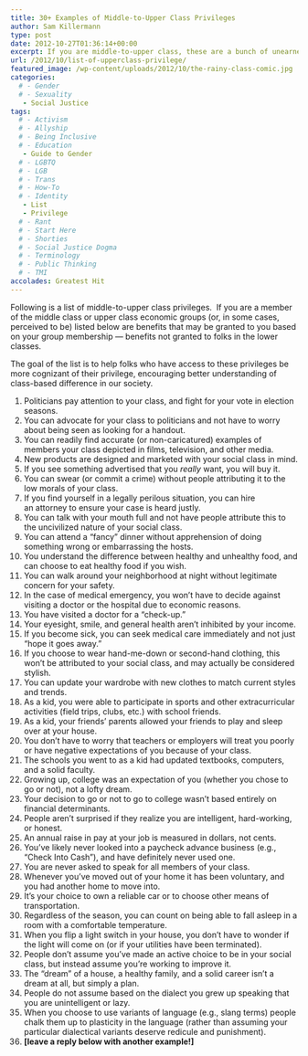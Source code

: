 ```yaml
---
title: 30+ Examples of Middle-to-Upper Class Privileges
author: Sam Killermann
type: post
date: 2012-10-27T01:36:14+00:00
excerpt: If you are middle-to-upper class, these are a bunch of unearned societal benefits you get that folks in lower economic classes do not. Read them and consider them. It’s not about shame. It’s about understanding.
url: /2012/10/list-of-upperclass-privilege/
featured_image: /wp-content/uploads/2012/10/the-rainy-class-comic.jpg
categories: 
  # - Gender
  # - Sexuality
   - Social Justice
tags:
  # - Activism
  # - Allyship
  # - Being Inclusive
  # - Education
   - Guide to Gender
  # - LGBTQ
  # - LGB
  # - Trans
  # - How-To
  # - Identity
   - List
   - Privilege
  # - Rant
  # - Start Here
  # - Shorties
  # - Social Justice Dogma
  # - Terminology
  # - Public Thinking
  # - TMI
accolades: Greatest Hit
---
```

Following is a list of middle-to-upper class privileges.  If you are a member of the middle class or upper class economic groups (or, in some cases, perceived to be) listed below are benefits that may be granted to you based on your group membership &#8212; benefits not granted to folks in the lower classes.

The goal of the list is to help folks who have access to these privileges be more cognizant of their privilege, encouraging better understanding of class-based difference in our society.

<!-- more -->

  1. Politicians pay attention to your class, and fight for your vote in election seasons.
  2. You can advocate for your class to politicians and not have to worry about being seen as looking for a handout.
  3. You can readily find accurate (or non-caricatured) examples of members your class depicted in films, television, and other media.
  4. New products are designed and marketed with your social class in mind.
  5. If you see something advertised that you _really_ want, you will buy it.
  6. You can swear (or commit a crime) without people attributing it to the low morals of your class.
  7. If you find yourself in a legally perilous situation, you can hire an attorney to ensure your case is heard justly.
  8. You can talk with your mouth full and not have people attribute this to the uncivilized nature of your social class.
  9. You can attend a &#8220;fancy&#8221; dinner without apprehension of doing something wrong or embarrassing the hosts.
 10. You understand the difference between healthy and unhealthy food, and can choose to eat healthy food if you wish.
 11. You can walk around your neighborhood at night without legitimate concern for your safety.
 12. In the case of medical emergency, you won&#8217;t have to decide against visiting a doctor or the hospital due to economic reasons.
 13. You have visited a doctor for a &#8220;check-up.&#8221;
 14. Your eyesight, smile, and general health aren&#8217;t inhibited by your income.
 15. If you become sick, you can seek medical care immediately and not just &#8220;hope it goes away.&#8221;
 16. If you choose to wear hand-me-down or second-hand clothing, this won&#8217;t be attributed to your social class, and may actually be considered stylish.
 17. You can update your wardrobe with new clothes to match current styles and trends.
 18. As a kid, you were able to participate in sports and other extracurricular activities (field trips, clubs, etc.) with school friends.
 19. As a kid, your friends&#8217; parents allowed your friends to play and sleep over at your house.
 20. You don&#8217;t have to worry that teachers or employers will treat you poorly or have negative expectations of you because of your class.
 21. The schools you went to as a kid had updated textbooks, computers, and a solid faculty.
 22. Growing up, college was an expectation of you (whether you chose to go or not), not a lofty dream.
 23. Your decision to go or not to go to college wasn&#8217;t based entirely on financial determinants.
 24. People aren&#8217;t surprised if they realize you are intelligent, hard-working, or honest.
 25. An annual raise in pay at your job is measured in dollars, not cents.
 26. You&#8217;ve likely never looked into a paycheck advance business (e.g., &#8220;Check Into Cash&#8221;), and have definitely never used one.
 27. You are never asked to speak for all members of your class.
 28. Whenever you&#8217;ve moved out of your home it has been voluntary, and you had another home to move into.
 29. It&#8217;s your choice to own a reliable car or to choose other means of transportation.
 30. Regardless of the season, you can count on being able to fall asleep in a room with a comfortable temperature.
 31. When you flip a light switch in your house, you don&#8217;t have to wonder if the light will come on (or if your utilities have been terminated).
 32. People don&#8217;t assume you&#8217;ve made an active choice to be in your social class, but instead assume you&#8217;re working to improve it.
 33. The &#8220;dream&#8221; of a house, a healthy family, and a solid career isn&#8217;t a dream at all, but simply a plan.
 34. People do not assume based on the dialect you grew up speaking that you are unintelligent or lazy.
 35. When you choose to use variants of language (e.g., slang terms) people chalk them up to plasticity in the language (rather than assuming your particular dialectical variants deserve redicule and punishment).
 36. **[leave a reply below with another example!]**